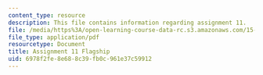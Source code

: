 ```yaml
---
content_type: resource
description: This file contains information regarding assignment 11.
file: /media/https%3A/open-learning-course-data-rc.s3.amazonaws.com/15-067-competitive-decision-making-and-negotiation-spring-2011/6978f2fe8e688c39fb0c961e37c59912_MIT15_067S11_assgn11.pdf
file_type: application/pdf
resourcetype: Document
title: Assignment 11 Flagship
uid: 6978f2fe-8e68-8c39-fb0c-961e37c59912
---
```

